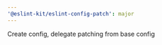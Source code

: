 ```yaml
---
'@eslint-kit/eslint-config-patch': major
---
```


Create config, delegate patching from base config

